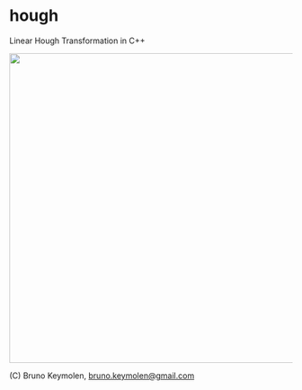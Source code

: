 hough
=====

Linear Hough Transformation in C++

<img src="http://4.bp.blogspot.com/-AcwsqecbzFg/UYPPRRIiJYI/AAAAAAAAA_M/9z7eG-gpDiA/s1600/Screen+shot+2013-05-03+at+10.50.05.png" width="550">

(C) Bruno Keymolen, bruno.keymolen@gmail.com
